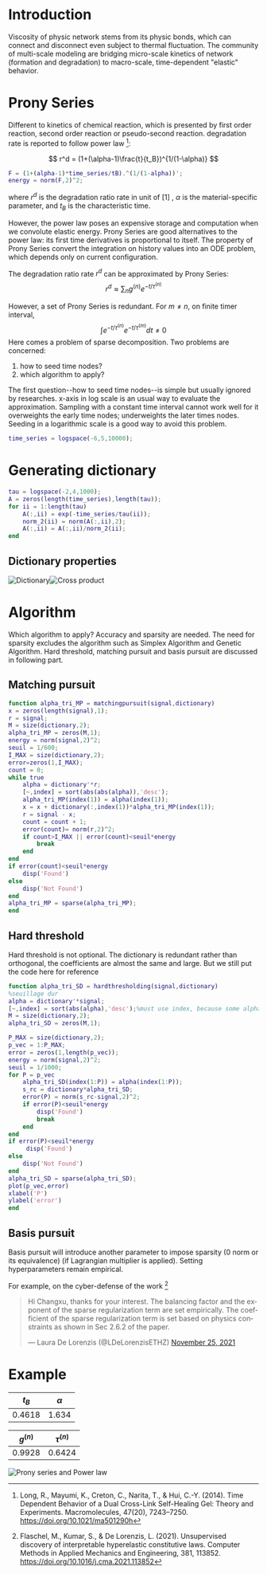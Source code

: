 # Introduction
Viscosity of physic network stems from its physic bonds, which can connect and disconnect even subject to thermal fluctuation. The community of multi-scale modeling are bridging micro-scale kinetics of network (formation and degradation) to macro-scale, time-dependent "elastic" behavior.

# Prony Series
Different to kinetics of chemical reaction, which is presented by first order reaction, second order reaction or pseudo-second reaction. degradation rate is reported to follow power law [^long]:

[^long]: Long, R., Mayumi, K., Creton, C., Narita, T., & Hui, C.-Y. (2014). Time Dependent Behavior of a Dual Cross-Link Self-Healing Gel: Theory and Experiments. Macromolecules, 47(20), 7243–7250. https://doi.org/10.1021/ma501290h


$$
r^d = (1+(\alpha-1)\frac{t}{t_B})^{1/(1-\alpha)}
$$

```matlab
F = (1+(alpha-1)*time_series/tB).^(1/(1-alpha))';
energy = norm(F,2)^2;
```
where $r^d$ is the degradation ratio rate in unit of $[1]$ , $\alpha$ is the material-specific parameter, and $t_B$ is the characteristic time.

However, the power law poses an expensive storage and computation when we convolute elastic energy. Prony Series are good alternatives to the power law: its first time derivatives is proportional to itself. The property of Prony Series convert the integration on history values into an ODE problem, which depends only on current configuration.

The degradation ratio rate $r^d$ can be approximated by Prony Series:
$$r^d 	\approx \sum_n g^{(n)}e^{-t/\tau^{(n)}}$$

However, a set of Prony Series is redundant. 
For $m \neq n$, on finite timer interval,
$$ \int e^{-t/\tau^{(n)}}e^{-t/\tau^{(m)}}dt \neq0$$
Here comes a problem of sparse decomposition. Two problems are concerned:
1. how to seed time nodes?
2. which algorithm to apply?
   
The first question--how to seed time nodes--is simple but usually ignored by researches. x-axis in log scale is an usual way to evaluate the approximation. Sampling with a constant time interval cannot work well for it overweights the early time nodes; underweights the later times nodes. Seeding in a logarithmic scale is a good way to avoid this problem.

```matlab
time_series = logspace(-6,5,10000);
```

# Generating dictionary
```matlab
tau = logspace(-2,4,1000);
A = zeros(length(time_series),length(tau));
for ii = 1:length(tau)
    A(:,ii) = exp(-time_series/tau(ii));
    norm_2(ii) = norm(A(:,ii),2);
    A(:,ii) = A(:,ii)/norm_2(ii);
end
```
## Dictionary properties
![Dictionary](./resource/dictionary.jpg)![Cross product](./resource/AA.jpg)


# Algorithm
Which algorithm to apply? Accuracy and sparsity are needed. The need for sparsity excludes the algorithm such as Simplex Algorithm and Genetic Algorithm. Hard threshold, matching pursuit and basis pursuit are discussed in following part.

## Matching pursuit
```matlab
function alpha_tri_MP = matchingpursuit(signal,dictionary)
x = zeros(length(signal),1);
r = signal;
M = size(dictionary,2);
alpha_tri_MP = zeros(M,1);
energy = norm(signal,2)^2;
seuil = 1/600;
I_MAX = size(dictionary,2);
error=zeros(1,I_MAX);
count = 0;
while true
    alpha = dictionary'*r;
    [~,index] = sort(abs(abs(alpha)),'desc');
    alpha_tri_MP(index(1)) = alpha(index(1));
    x = x + dictionary(:,index(1))*alpha_tri_MP(index(1));
    r = signal - x;
    count = count + 1;
    error(count)= norm(r,2)^2;
    if count>I_MAX || error(count)<seuil*energy
        break
    end
end
if error(count)<seuil*energy
    disp('Found')
else
    disp('Not Found')
end
alpha_tri_MP = sparse(alpha_tri_MP);
end
```

## Hard threshold
Hard threshold is not optional. The dictionary is redundant rather than orthogonal, the coefficients are almost the same and large. But we still put the code here for reference

```matlab
function alpha_tri_SD = hardthresholding(signal,dictionary)
%seuillage dur
alpha = dictionary'*signal;
[~,index] = sort(abs(alpha),'desc');%must use index, because some alphas are of the same values.
M = size(dictionary,2);
alpha_tri_SD = zeros(M,1);

P_MAX = size(dictionary,2);
p_vec = 1:P_MAX;
error = zeros(1,length(p_vec));
energy = norm(signal,2)^2;
seuil = 1/1000;
for P = p_vec
    alpha_tri_SD(index(1:P)) = alpha(index(1:P));
    s_rc = dictionary*alpha_tri_SD;
    error(P) = norm(s_rc-signal,2)^2;
    if error(P)<seuil*energy
        disp('Found')
        break
    end
end
if error(P)<seuil*energy
     disp('Found')
else
    disp('Not Found')
end
alpha_tri_SD = sparse(alpha_tri_SD);
plot(p_vec,error)
xlabel('P')
ylabel('error')
end
```

## Basis pursuit
Basis pursuit will introduce another parameter to impose sparsity (0 norm or its equivalence) (if Lagrangian multiplier is applied). Setting hyperparameters remain empirical.

For example, on the cyber-defense of the work [^Laura]

[^Laura]: Flaschel, M., Kumar, S., & De Lorenzis, L. (2021). Unsupervised discovery of interpretable hyperelastic constitutive laws. Computer Methods in Applied Mechanics and Engineering, 381, 113852. https://doi.org/10.1016/j.cma.2021.113852

<blockquote class="twitter-tweet"><p lang="en" dir="ltr">Hi Changxu, thanks for your interest. The balancing factor and the exponent of the sparse regularization term are set empirically. The coefficient of the sparse regularization term is set based on physics constraints as shown in Sec 2.6.2 of the paper.</p>&mdash; Laura De Lorenzis (@LDeLorenzisETHZ) <a href="https://twitter.com/LDeLorenzisETHZ/status/1463792741901549577?ref_src=twsrc%5Etfw">November 25, 2021</a></blockquote> <script async src="https://platform.twitter.com/widgets.js" charset="utf-8"></script>

# Example
| $t_B$ | $\alpha$ |
| --- | --- |
| $0.4618$ |$1.634$|


| $g^{(n)}$ | $\tau^{(n)}$ |
| --- | --- |
| $0.9928$ |$0.6424$|

![Prony series and Power law](./resource/pronyseries.jpg)
